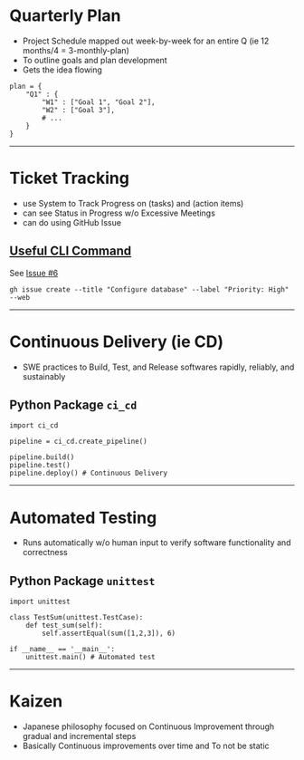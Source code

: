 # Quarterly Plan
* Project Schedule mapped out week-by-week for an entire Q (ie 12 months/4 = 3-monthly-plan)
* To outline goals and plan development
* Gets the idea flowing

```
plan = {
	"Q1" : {
		"W1" : ["Goal 1", "Goal 2"],
		"W2" : ["Goal 3"],
		# ...
	}
}

```

---

# Ticket Tracking
* use System to Track Progress on (tasks) and (action items)
* can see Status in Progress w/o Excessive Meetings
* can do using GitHub Issue

## [Useful CLI Command](https://cli.github.com/manual/gh_issue)
See [Issue #6](https://github.com/maryjess/cloud/issues/6)
```
gh issue create --title "Configure database" --label "Priority: High" --web
```

---

# Continuous Delivery (ie CD)
* SWE practices to Build, Test, and Release softwares rapidly, reliably, and sustainably

## Python Package `ci_cd`
```
import ci_cd

pipeline = ci_cd.create_pipeline()

pipeline.build()
pipeline.test()
pipeline.deploy() # Continuous Delivery
```

---

# Automated Testing
* Runs automatically w/o human input to verify software functionality and correctness

## Python Package `unittest`
```
import unittest

class TestSum(unittest.TestCase):
	def test_sum(self):
		self.assertEqual(sum([1,2,3]), 6)

if __name__ == '__main__':
	unittest.main() # Automated test
```

---

# Kaizen
* Japanese philosophy focused on Continuous Improvement through gradual and incremental steps
* Basically Continuous improvements over time and To not be static